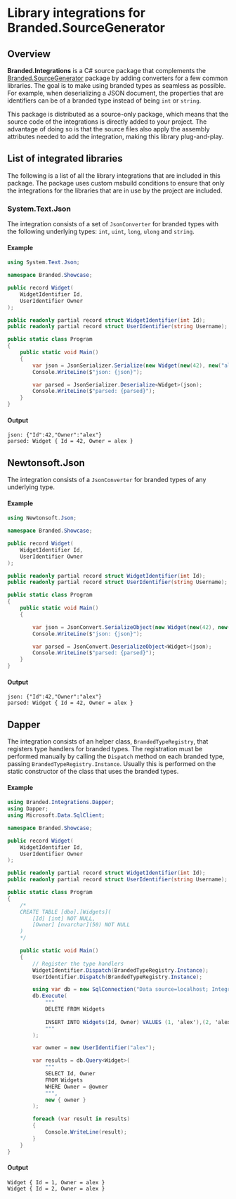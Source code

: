 # Library integrations for Branded.SourceGenerator

## Overview

**Branded.Integrations** is a C# source package that complements the [Branded.SourceGenerator](https://www.nuget.org/packages/Branded.SourceGenerator) package by adding converters for a few common libraries. The goal is to make using branded types as seamless as possible. For example, when deserializing a JSON document, the properties that are identifiers can be of a branded type instead of being `int` or `string`.

This package is distributed as a source-only package, which means that the source code of the integrations is directly added to your project. The advantage of doing so is that the source files also apply the assembly attributes needed to add the integration, making this library plug-and-play.

## List of integrated libraries

The following is a list of all the library integrations that are included in this package. The package uses custom msbuild conditions to ensure that only the integrations for the libraries that are in use by the project are included.

### System.Text.Json

The integration consists of a set of `JsonConverter` for branded types with the following underlying types: `int`, `uint`, `long`, `ulong` and `string`.

#### Example

```csharp
using System.Text.Json;

namespace Branded.Showcase;

public record Widget(
    WidgetIdentifier Id,
    UserIdentifier Owner
);

public readonly partial record struct WidgetIdentifier(int Id);
public readonly partial record struct UserIdentifier(string Username);

public static class Program
{
    public static void Main()
    {
        var json = JsonSerializer.Serialize(new Widget(new(42), new("alex")));
        Console.WriteLine($"json: {json}");

        var parsed = JsonSerializer.Deserialize<Widget>(json);
        Console.WriteLine($"parsed: {parsed}");
    }
}
```

#### Output

```
json: {"Id":42,"Owner":"alex"}
parsed: Widget { Id = 42, Owner = alex }
```

## Newtonsoft.Json

The integration consists of a `JsonConverter` for branded types of any underlying type.

#### Example

```csharp
using Newtonsoft.Json;

namespace Branded.Showcase;

public record Widget(
    WidgetIdentifier Id,
    UserIdentifier Owner
);

public readonly partial record struct WidgetIdentifier(int Id);
public readonly partial record struct UserIdentifier(string Username);

public static class Program
{
    public static void Main()
    {

        var json = JsonConvert.SerializeObject(new Widget(new(42), new("alex")));
        Console.WriteLine($"json: {json}");

        var parsed = JsonConvert.DeserializeObject<Widget>(json);
        Console.WriteLine($"parsed: {parsed}");
    }
}
```

#### Output

```
json: {"Id":42,"Owner":"alex"}
parsed: Widget { Id = 42, Owner = alex }
```

## Dapper

The integration consists of an helper class, `BrandedTypeRegistry`, that registers type handlers for branded types. The registration must be performed manually by calling the `Dispatch` method on each branded type, passing `BrandedTypeRegistry.Instance`. Usually this is performed on the static constructor of the class that uses the branded types.

#### Example

```csharp
using Branded.Integrations.Dapper;
using Dapper;
using Microsoft.Data.SqlClient;

namespace Branded.Showcase;

public record Widget(
    WidgetIdentifier Id,
    UserIdentifier Owner
);

public readonly partial record struct WidgetIdentifier(int Id);
public readonly partial record struct UserIdentifier(string Username);

public static class Program
{
    /*
    CREATE TABLE [dbo].[Widgets](
        [Id] [int] NOT NULL,
        [Owner] [nvarchar](50) NOT NULL
    )
    */

    public static void Main()
    {
        // Register the type handlers
        WidgetIdentifier.Dispatch(BrandedTypeRegistry.Instance);
        UserIdentifier.Dispatch(BrandedTypeRegistry.Instance);

        using var db = new SqlConnection("Data source=localhost; Integrated Security=SSPI; Initial Catalog=Sandbox; TrustServerCertificate=true");
        db.Execute(
            """
            DELETE FROM Widgets
            
            INSERT INTO Widgets(Id, Owner) VALUES (1, 'alex'),(2, 'alex'),(3, 'rain')
            """
        );

        var owner = new UserIdentifier("alex");

        var results = db.Query<Widget>(
            """
            SELECT Id, Owner
            FROM Widgets
            WHERE Owner = @owner
            """,
            new { owner }
        );

        foreach (var result in results)
        {
            Console.WriteLine(result);
        }
    }
}
```

#### Output

```
Widget { Id = 1, Owner = alex }
Widget { Id = 2, Owner = alex }
```
